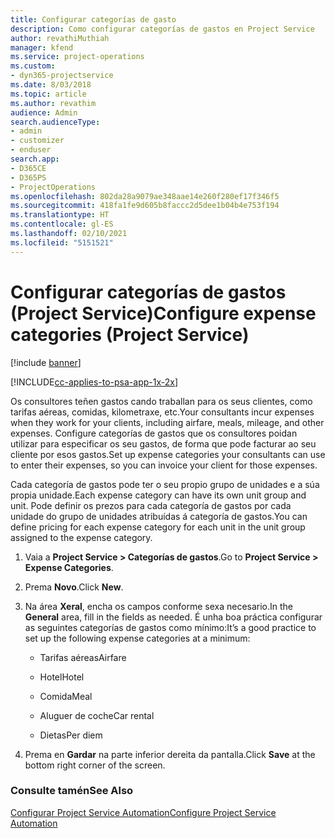 ```yaml
---
title: Configurar categorías de gasto
description: Como configurar categorías de gastos en Project Service
author: revathiMuthiah
manager: kfend
ms.service: project-operations
ms.custom:
- dyn365-projectservice
ms.date: 8/03/2018
ms.topic: article
ms.author: revathim
audience: Admin
search.audienceType:
- admin
- customizer
- enduser
search.app:
- D365CE
- D365PS
- ProjectOperations
ms.openlocfilehash: 802da28a9079ae348aae14e260f280ef17f346f5
ms.sourcegitcommit: 418fa1fe9d605b8faccc2d5dee1b04b4e753f194
ms.translationtype: HT
ms.contentlocale: gl-ES
ms.lasthandoff: 02/10/2021
ms.locfileid: "5151521"
---
```

# <a name="configure-expense-categories-project-service"></a><span data-ttu-id="00c39-103">Configurar categorías de gastos (Project Service)</span><span class="sxs-lookup"><span data-stu-id="00c39-103">Configure expense categories (Project Service)</span></span>

[!include [banner](../includes/psa-now-project-operations.md)]

[!INCLUDE[cc-applies-to-psa-app-1x-2x](../includes/cc-applies-to-psa-app-1x-2x.md)]

<span data-ttu-id="00c39-104">Os consultores teñen gastos cando traballan para os seus clientes, como tarifas aéreas, comidas, kilometraxe, etc.</span><span class="sxs-lookup"><span data-stu-id="00c39-104">Your consultants incur expenses when they work for your clients, including airfare, meals, mileage, and other expenses.</span></span> <span data-ttu-id="00c39-105">Configure categorías de gastos que os consultores poidan utilizar para especificar os seu gastos, de forma que pode facturar ao seu cliente por esos gastos.</span><span class="sxs-lookup"><span data-stu-id="00c39-105">Set up expense categories your consultants can use to enter their expenses, so you can invoice your client for those expenses.</span></span>  
  
<span data-ttu-id="00c39-106">Cada categoría de gastos pode ter o seu propio grupo de unidades e a súa propia unidade.</span><span class="sxs-lookup"><span data-stu-id="00c39-106">Each expense category can have its own unit group and unit.</span></span> <span data-ttu-id="00c39-107">Pode definir os prezos para cada categoría de gastos por cada unidade do grupo de unidades atribuídas á categoría de gastos.</span><span class="sxs-lookup"><span data-stu-id="00c39-107">You can define pricing for each expense category for each unit in the unit group assigned to the expense category.</span></span>  
  
1.  <span data-ttu-id="00c39-108">Vaia a **Project Service > Categorías de gastos**.</span><span class="sxs-lookup"><span data-stu-id="00c39-108">Go to **Project Service > Expense Categories**.</span></span>  
  
2.  <span data-ttu-id="00c39-109">Prema **Novo**.</span><span class="sxs-lookup"><span data-stu-id="00c39-109">Click **New**.</span></span>  
  
3.  <span data-ttu-id="00c39-110">Na área **Xeral**, encha os campos conforme sexa necesario.</span><span class="sxs-lookup"><span data-stu-id="00c39-110">In the **General** area, fill in the fields as needed.</span></span> <span data-ttu-id="00c39-111">É unha boa práctica configurar as seguintes categorías de gastos como mínimo:</span><span class="sxs-lookup"><span data-stu-id="00c39-111">It’s a good practice to set up the following expense categories at a minimum:</span></span>  
  
    -   <span data-ttu-id="00c39-112">Tarifas aéreas</span><span class="sxs-lookup"><span data-stu-id="00c39-112">Airfare</span></span>  
  
    -   <span data-ttu-id="00c39-113">Hotel</span><span class="sxs-lookup"><span data-stu-id="00c39-113">Hotel</span></span>  
  
    -   <span data-ttu-id="00c39-114">Comida</span><span class="sxs-lookup"><span data-stu-id="00c39-114">Meal</span></span>  
  
    -   <span data-ttu-id="00c39-115">Aluguer de coche</span><span class="sxs-lookup"><span data-stu-id="00c39-115">Car rental</span></span>  
  
    -   <span data-ttu-id="00c39-116">Dietas</span><span class="sxs-lookup"><span data-stu-id="00c39-116">Per diem</span></span>  
  
4.  <span data-ttu-id="00c39-117">Prema en **Gardar** na parte inferior dereita da pantalla.</span><span class="sxs-lookup"><span data-stu-id="00c39-117">Click **Save** at the bottom right corner of the screen.</span></span>  
  
### <a name="see-also"></a><span data-ttu-id="00c39-118">Consulte tamén</span><span class="sxs-lookup"><span data-stu-id="00c39-118">See Also</span></span>  
 [<span data-ttu-id="00c39-119">Configurar Project Service Automation</span><span class="sxs-lookup"><span data-stu-id="00c39-119">Configure Project Service Automation</span></span>](../psa/configure.md)
